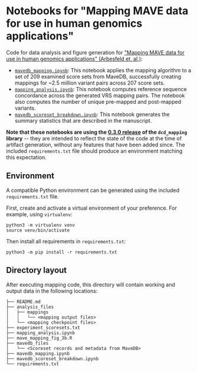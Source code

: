 # Notebooks for "Mapping MAVE data for use in human genomics applications"

Code for data analysis and figure generation for ["Mapping MAVE data for use in human genomics applications" (Arbesfeld et. al.)](https://www.biorxiv.org/content/10.1101/2023.06.20.545702v1):

* [`mavedb_mapping.ipynb`](mavedb_mapping.ipynb): This notebook applies the mapping algorithm to a set of 209 examined score sets from MaveDB, successfully creating mappings for ~2.5 million variant pairs across 207 score sets.
* [`mapping_analysis.ipynb`](mapping_analysis.ipynb): This notebook computes reference sequence concordance across the generated VRS mapping pairs. The notebook also computes the number of unique pre-mapped and post-mapped variants.
* [`mavedb_scoreset_breakdown.ipynb`](mavedb_scoreset_breakdown.ipynb): This notebook generates the summary statistics that are described in the manuscript.

**Note that these notebooks are using the [0.3.0 release](https://github.com/ave-dcd/dcd_mapping/releases/tag/0.3.0) of the `dcd_mapping` library** -- they are intended to reflect the state of the code at the time of artifact generation, without any features that have been added since. The included `requirements.txt` file should produce an environment matching this expectation.

## Environment

A compatible Python environment can be generated using the included `requirements.txt` file.

First, create and activate a virtual environment of your preference. For example, using `virtualenv`:

```shell
python3 -m virtualenv venv
source venv/bin/activate
```

Then install all requirements in `requirements.txt`:

```shell
python3 -m pip install -r requirements.txt
```

## Directory layout

After executing mapping code, this directory will contain working and output data in the following locations:

```
├── README.md
├── analysis_files
│   ├── mappings
│   │   └── <mapping output files>
│   └── <mapping checkpoint files>
├── experiment_scoresets.txt
├── mapping_analysis.ipynb
├── mave_mapping_fig_3b.R
├── mavedb_files
│   └── <Scoreset records and metadata from MaveDB>
├── mavedb_mapping.ipynb
├── mavedb_scoreset_breakdown.ipynb
└── requirements.txt
```

